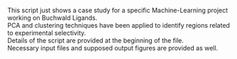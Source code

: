 This script just shows a case study for a specific Machine-Learning project working on Buchwald Ligands. <br>
PCA and clustering techniques have been applied to identify regions related to experimental selectivity.<br>
Details of the script are provided at the beginning of the file. <br>
Necessary input files and supposed output figures are provided as well. <br>
